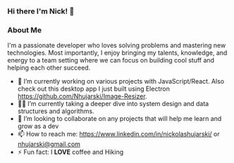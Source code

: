 ### Hi there I'm Nick! 👋


### About Me

 I'm a passionate developer who loves solving problems and mastering new technologies. Most importantly, I enjoy bringing my talents, knowledge, and energy to a team setting where we can focus on building cool stuff and helping each other succeed.


- 🔭 I’m currently working on various projects with JavaScript/React. 
     Also check out this desktop app I just built using Electron    https://github.com/Nhujarski/Image-Resizer.
- 👨‍💻 I’m currently taking a deeper dive into system design and data structures and algorithms. 
- 🤝 I’m looking to collaborate on any projects that will help me learn and grow as a dev
- 📫 How to reach me: https://www.linkedin.com/in/nickolashujarski/ or nhujarski@gmail.com
- ⚡ Fun fact: I **LOVE** coffee and Hiking
